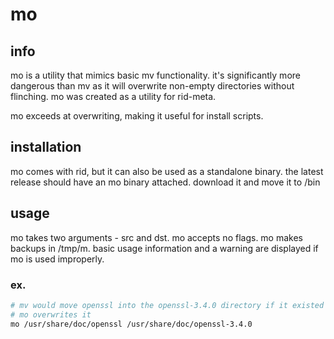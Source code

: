 # mo

## info
mo is a utility that mimics basic mv functionality. it's significantly more dangerous than mv as it will overwrite non-empty directories without flinching. mo was created as a utility for rid-meta.

mo exceeds at overwriting, making it useful for install scripts.

## installation
mo comes with rid, but it can also be used as a standalone binary. the latest release should have an mo binary attached. download it and move it to /bin

## usage
mo takes two arguments - src and dst. mo accepts no flags. mo makes backups in /tmp/m. basic usage information and a warning are displayed if mo is used improperly.

### ex.
```bash
# mv would move openssl into the openssl-3.4.0 directory if it existed
# mo overwrites it
mo /usr/share/doc/openssl /usr/share/doc/openssl-3.4.0
```


